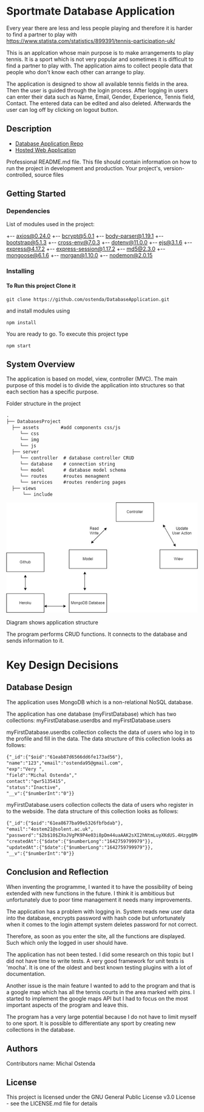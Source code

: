 # Sportmate Database Application

Every year there are less and less people playing and therefore it is harder to find a partner to play with
https://www.statista.com/statistics/899391/tennis-participation-uk/

This is an applcation whose main purpose is to make arrangements to play tennis. It is a sport which is not very popular and sometimes it is difficult to find a partner to play with. The application aims to collect people data that people who don't know each other can arrange to play. 

The application is designed to show all available tennis fields in the area. Then the user is guided through the login process. After logging in users can enter their data such as Name, Email, Gender, Experience, Tennis field, Contact. The entered data can be edited and also deleted. Afterwards the user can log off by clicking on logout button.


## Description

- [Database Application Repo](https://github.com/ostenda/DatabaseApplication "Repo")
- [Hosted Web Application](https://blooming-temple-54875.herokuapp.com/ "Hosted Web Application")

Professional README.md file. This file should contain information on how to run the project in development and production.
Your project's, version-controlled, source files

## Getting Started

### Dependencies

List of modules used in the project: 

+-- axios@0.24.0
+-- bcrypt@5.0.1
+-- body-parser@1.19.1
+-- bootstrap@5.1.3
+-- cross-env@7.0.3
+-- dotenv@11.0.0
+-- ejs@3.1.6
+-- express@4.17.2
+-- express-session@1.17.2
+-- md5@2.3.0
+-- mongoose@6.1.6
+-- morgan@1.10.0
+-- nodemon@2.0.15



### Installing

#### To Run this project Clone it 
```
git clone https://github.com/ostenda/DatabaseApplication.git
```

and install modules using
```
npm install
```

You are ready to go. To execute this project type
```
npm start
```


## System Overview


The application is based on model, view, controller (MVC). The main purpose of this model is to divide the application into structures so that each section has a specific purpose. 

Folder structure in the project


    .
    ├── DatabasesProject
      ├── assets        #add components css/js
         └── css
         └── img
         └── js
      ├── server
         └── controller  # database controller CRUD
         └── database    # connection string
         └── model       # database model schema
         └── routes      #routes menagment
         └── services    #routes rendering pages
      ├── views            
          └── include    


![Diagram](assets/img/Diagram.jpg)

Diagram shows application structure


The program performs CRUD functions. It connects to the database and sends information to it. 



# Key Design Decisions

## Database Design

The application uses MongoDB which is a non-relational NoSQL database.

The application has one database (myFirstDatabase) which has two collections: myFirstDatabase.userdbs and myFirstDatabase.users

myFirstDatabase.userdbs collection collects the data of users who log in to the profile and fill in the data. The data structure of this collection looks as follows: 

```
{"_id":{"$oid":"61eab87d6566dd6fe173ad56"},
"name":"123","email":"ostenda95@gmail.com",
"exp":"Very ",
"field":"Michal Ostenda","
contact":"qwr5135415",
"status":"Inactive",
"__v":{"$numberInt":"0"}}
```
myFirstDatabase.users collection collects the data of users who register in to the webside. The data structure of this collection looks as follows: 

```
{"_id":{"$oid":"61ea8677ba99e5326fbfbdab"},
"email":"4ostem21@solent.ac.uk",
"password":"$2b$10$ZXoJVgPK9P4e03i8pDm44uaAAK2sXI2hNtmLuyXKdUS.4Hzgg8M4C",
"createdAt":{"$date":{"$numberLong":"1642759799979"}},
"updatedAt":{"$date":{"$numberLong":"1642759799979"}},
"__v":{"$numberInt":"0"}}
```




## Conclusion and Reflection

When inventing the programme, I wanted it to have the possibility of being extended with new functions in the future. 
I think it is ambitious but unfortunately due to poor time management it needs many improvements. 

The application has a problem with logging in.
System reads new user data into the database, encrypts password with hash code but unfortunately when it comes to the login attempt system deletes password for not correct. 

Therefore, as soon as you enter the site, all the functions are displayed. Such which only the logged in user should have.

The application has not been tested. I did some research on this topic but I did not have time to write tests. A very good framework for unit tests is 'mocha'. It is one of the oldest and best known testing plugins with a lot of documentation. 

Another issue is the main feature I wanted to add to the program and that is a google map which has all the tennis courts in the area marked with pins. I started to implement the google maps API but I had to focus on the most important aspects of the program and leave this.

The program has a very large potential because I do not have to limit myself to one sport. It is possible to differentiate any sport by creating new collections in the database. 


## Authors

Contributors name: Michal Ostenda



## License

This project is licensed under the GNU General Public License v3.0 License - see the LICENSE.md file for details
